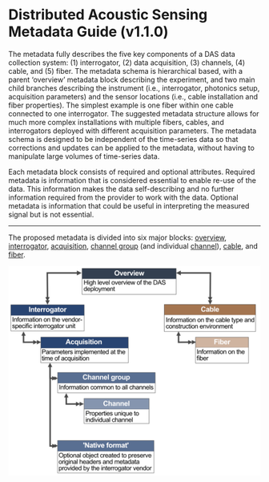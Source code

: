 # Distributed Acoustic Sensing Metadata Guide (v1.1.0)

The metadata fully describes the five key components of a DAS data collection system: (1) interrogator, (2) data acquisition, (3) channels, (4) cable, and (5) fiber. The metadata schema is hierarchical based, with a parent ‘overview’ metadata block describing the experiment, and two main child branches describing the instrument (i.e., interrogator, photonics setup, acquisition parameters) and the sensor locations (i.e., cable installation and fiber properties). The simplest example is one fiber within one cable connected to one interrogator. The suggested metadata structure allows for much more complex installations with multiple fibers, cables, and interrogators deployed with different acquisition parameters. The metadata schema is designed to be independent of the time-series data so that corrections and updates can be applied to the metadata, without having to manipulate large volumes of time-series data.

Each metadata block consists of required and optional attributes. Required metadata is information that is considered essential to enable re-use of the data. This information makes the data self-describing and no further information required from the provider to work with the data. Optional metadata is information that could be useful in interpreting the measured signal but is not essential.


---

The proposed metadata is divided into six major blocks: [overview](overview.md), [interrogator](interrogator.md), [acquisition](acquisition.md), [channel group](channelgroup.md) (and individual [channel](channel.md)), [cable](cable.md), and [fiber](fiber.md). 

![Conceptual model of the metadata schema (v1.1.0)](../figures/fig_metadata_schema_simple.png)

